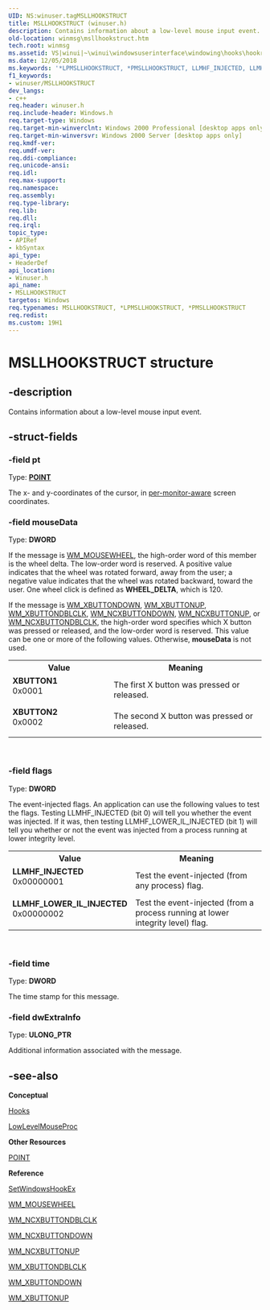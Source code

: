 ```yaml
---
UID: NS:winuser.tagMSLLHOOKSTRUCT
title: MSLLHOOKSTRUCT (winuser.h)
description: Contains information about a low-level mouse input event.
old-location: winmsg\msllhookstruct.htm
tech.root: winmsg
ms.assetid: VS|winui|~\winui\windowsuserinterface\windowing\hooks\hookreference\hookstructures\msllhookstruct.htm
ms.date: 12/05/2018
ms.keywords: '*LPMSLLHOOKSTRUCT, *PMSLLHOOKSTRUCT, LLMHF_INJECTED, LLMHF_LOWER_IL_INJECTED, LPMSLLHOOKSTRUCT, LPMSLLHOOKSTRUCT structure pointer [Windows and Messages], MSLLHOOKSTRUCT, MSLLHOOKSTRUCT structure [Windows and Messages], PMSLLHOOKSTRUCT, PMSLLHOOKSTRUCT structure pointer [Windows and Messages], XBUTTON1, XBUTTON2, _win32_MSLLHOOKSTRUCT_str, _win32_msllhookstruct_str_cpp, winmsg.msllhookstruct, winui._win32_msllhookstruct_str, winuser/LPMSLLHOOKSTRUCT, winuser/MSLLHOOKSTRUCT, winuser/PMSLLHOOKSTRUCT'
f1_keywords:
- winuser/MSLLHOOKSTRUCT
dev_langs:
- c++
req.header: winuser.h
req.include-header: Windows.h
req.target-type: Windows
req.target-min-winverclnt: Windows 2000 Professional [desktop apps only]
req.target-min-winversvr: Windows 2000 Server [desktop apps only]
req.kmdf-ver: 
req.umdf-ver: 
req.ddi-compliance: 
req.unicode-ansi: 
req.idl: 
req.max-support: 
req.namespace: 
req.assembly: 
req.type-library: 
req.lib: 
req.dll: 
req.irql: 
topic_type:
- APIRef
- kbSyntax
api_type:
- HeaderDef
api_location:
- Winuser.h
api_name:
- MSLLHOOKSTRUCT
targetos: Windows
req.typenames: MSLLHOOKSTRUCT, *LPMSLLHOOKSTRUCT, *PMSLLHOOKSTRUCT
req.redist: 
ms.custom: 19H1
---
```


# MSLLHOOKSTRUCT structure


## -description


Contains information about a low-level mouse input event. 


## -struct-fields




### -field pt

Type: <b><a href="https://docs.microsoft.com/previous-versions/dd162805(v=vs.85)">POINT</a></b>

The x- and y-coordinates of the cursor, in <a href="https://docs.microsoft.com/windows/desktop/api/shellscalingapi/ne-shellscalingapi-process_dpi_awareness">per-monitor-aware</a> screen coordinates. 


### -field mouseData

Type: <b>DWORD</b>

If the message is <a href="https://docs.microsoft.com/windows/desktop/inputdev/wm-mousewheel">WM_MOUSEWHEEL</a>, the high-order word of this member is the wheel delta. The low-order word is reserved. A positive value indicates that the wheel was rotated forward, away from the user; a negative value indicates that the wheel was rotated backward, toward the user. One wheel click is defined as <b>WHEEL_DELTA</b>, which is 120.

If the message is <a href="https://docs.microsoft.com/windows/desktop/inputdev/wm-xbuttondown">WM_XBUTTONDOWN</a>, <a href="https://docs.microsoft.com/windows/desktop/inputdev/wm-xbuttonup">WM_XBUTTONUP</a>, <a href="https://docs.microsoft.com/windows/desktop/inputdev/wm-xbuttondblclk">WM_XBUTTONDBLCLK</a>, <a href="https://docs.microsoft.com/windows/desktop/inputdev/wm-ncxbuttondown">WM_NCXBUTTONDOWN</a>, <a href="https://docs.microsoft.com/windows/desktop/inputdev/wm-ncxbuttonup">WM_NCXBUTTONUP</a>, or <a href="https://docs.microsoft.com/windows/desktop/inputdev/wm-ncxbuttondblclk">WM_NCXBUTTONDBLCLK</a>, the high-order word specifies which X button was pressed or released, and the low-order word is reserved. This value can be one or more of the following values. Otherwise, 
						<b>mouseData</b> is not used. 

<table>
<tr>
<th>Value</th>
<th>Meaning</th>
</tr>
<tr>
<td width="40%"><a id="XBUTTON1"></a><a id="xbutton1"></a><dl>
<dt><b>XBUTTON1</b></dt>
<dt>0x0001</dt>
</dl>
</td>
<td width="60%">
The first X button was pressed or released.

</td>
</tr>
<tr>
<td width="40%"><a id="XBUTTON2"></a><a id="xbutton2"></a><dl>
<dt><b>XBUTTON2</b></dt>
<dt>0x0002</dt>
</dl>
</td>
<td width="60%">
The second X button was pressed or released.

</td>
</tr>
</table>
 


### -field flags

Type: <b>DWORD</b>

The event-injected flags. An application can use the following values to test the flags. Testing LLMHF_INJECTED (bit 0) will tell you whether the event was injected. If it was, then testing LLMHF_LOWER_IL_INJECTED (bit 1) will tell you whether or not the event was injected from a process running at lower integrity level.

<table>
<tr>
<th>Value</th>
<th>Meaning</th>
</tr>
<tr>
<td width="40%"><a id="LLMHF_INJECTED"></a><a id="llmhf_injected"></a><dl>
<dt><b>LLMHF_INJECTED</b></dt>
<dt>0x00000001</dt>
</dl>
</td>
<td width="60%">
Test the event-injected (from any process) flag.

</td>
</tr>
<tr>
<td width="40%"><a id="LLMHF_LOWER_IL_INJECTED"></a><a id="llmhf_lower_il_injected"></a><dl>
<dt><b>LLMHF_LOWER_IL_INJECTED</b></dt>
<dt>0x00000002</dt>
</dl>
</td>
<td width="60%">
Test the event-injected (from a process running at lower integrity level) flag.

</td>
</tr>
</table>
 


### -field time

Type: <b>DWORD</b>

The time stamp for this message. 


### -field dwExtraInfo

Type: <b>ULONG_PTR</b>

Additional information associated with the message. 


## -see-also




<b>Conceptual</b>



<a href="https://docs.microsoft.com/windows/desktop/winmsg/hooks">Hooks</a>



<a href="https://docs.microsoft.com/previous-versions/windows/desktop/legacy/ms644986(v=vs.85)">LowLevelMouseProc</a>



<b>Other Resources</b>



<a href="https://docs.microsoft.com/previous-versions/dd162805(v=vs.85)">POINT</a>



<b>Reference</b>



<a href="https://docs.microsoft.com/windows/desktop/api/winuser/nf-winuser-setwindowshookexa">SetWindowsHookEx</a>



<a href="https://docs.microsoft.com/windows/desktop/inputdev/wm-mousewheel">WM_MOUSEWHEEL</a>



<a href="https://docs.microsoft.com/windows/desktop/inputdev/wm-ncxbuttondblclk">WM_NCXBUTTONDBLCLK</a>



<a href="https://docs.microsoft.com/windows/desktop/inputdev/wm-ncxbuttondown">WM_NCXBUTTONDOWN</a>



<a href="https://docs.microsoft.com/windows/desktop/inputdev/wm-ncxbuttonup">WM_NCXBUTTONUP</a>



<a href="https://docs.microsoft.com/windows/desktop/inputdev/wm-xbuttondblclk">WM_XBUTTONDBLCLK</a>



<a href="https://docs.microsoft.com/windows/desktop/inputdev/wm-xbuttondown">WM_XBUTTONDOWN</a>



<a href="https://docs.microsoft.com/windows/desktop/inputdev/wm-xbuttonup">WM_XBUTTONUP</a>
 

 

